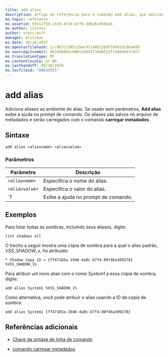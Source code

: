```yaml
---
title: add alias
description: Artigo de referência para o comando Add alias, que adiciona aliases ao ambiente de alias.
ms.topic: reference
ms.assetid: 5fe12f5d-11e9-4f3d-b7f9-40b26c8685e5
ms.author: lizross
author: eross-msft
manager: mtillman
ms.date: 10/16/2017
ms.openlocfilehash: 1cc9b7c5395c29ac917a0b25b97fb091dc66a699
ms.sourcegitcommit: db2d46842c68813d043738d6523f13d8454fc972
ms.translationtype: MT
ms.contentlocale: pt-BR
ms.lasthandoff: 09/10/2020
ms.locfileid: "89633551"
---
```

# <a name="add-alias"></a>add alias

Adiciona aliases ao ambiente de alias. Se usado sem parâmetros, **Add alias** exibe a ajuda no prompt de comando. Os aliases são salvos no arquivo de metadados e serão carregados com o comando **carregar metadados** .

## <a name="syntax"></a>Sintaxe

```
add alias <aliasname> <aliasvalue>
```

### <a name="parameters"></a>Parâmetros

| Parâmetro | Descrição |
| --------- | ----------- |
| `<aliasname>` | Especifica o nome do alias. |
| `<aliasvalue>` | Especifica o valor do alias. |
| `? | Exibe a ajuda no prompt de comando. |

## <a name="examples"></a>Exemplos

Para listar todas as sombras, incluindo seus aliases, digite:

```
list shadows all
```

O trecho a seguir mostra uma cópia de sombra para a qual o alias padrão, *VSS_SHADOW_x*, foi atribuído:

```
* Shadow Copy ID = {ff47165a-1946-4a0c-b7f4-80f46a309278}
%VSS_SHADOW_1%
```

Para atribuir um novo alias com o nome *System1* a essa cópia de sombra, digite:

```
add alias System1 %VSS_SHADOW_1%
```

Como alternativa, você pode atribuir o alias usando a ID da cópia de sombra:

```
add alias System1 {ff47165a-1946-4a0c-b7f4-80f46a309278}
```

## <a name="additional-references"></a>Referências adicionais

- [Chave da sintaxe de linha de comando](command-line-syntax-key.md)

- [comando carregar metadados](load-metadata.md)
